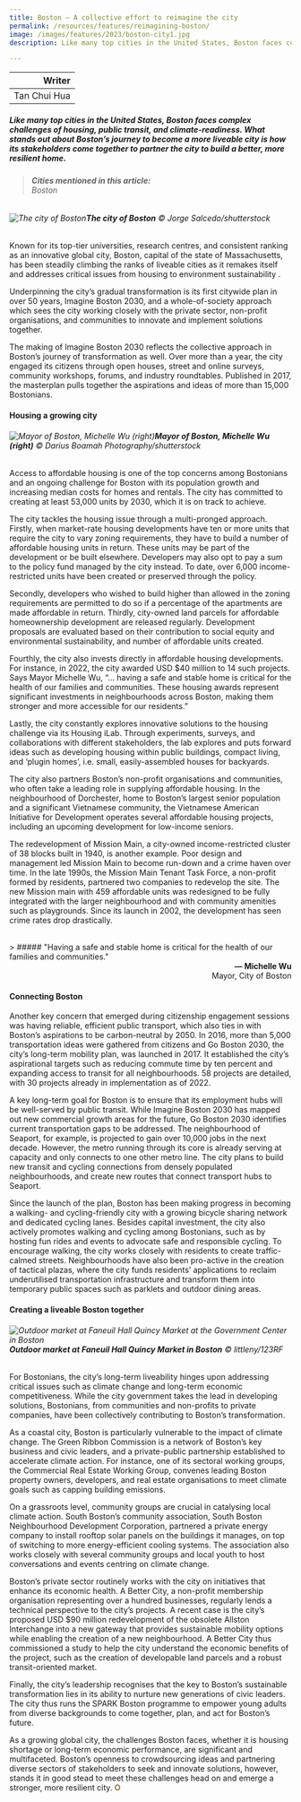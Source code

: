 ```yaml
---
title: Boston – A collective effort to reimagine the city
permalink: /resources/features/reimagining-boston/
image: /images/features/2023/boston-city1.jpg
description: Like many top cities in the United States, Boston faces complex challenges of housing, public transit, and climate-readiness. What stands out about Boston’s journey to become a more liveable city is how its stakeholders come together to partner the city to build a better, more resilient home. 

---
```


| Writer | 
| ---: |
| Tan Chui Hua |

##### Like many top cities in the United States, Boston faces complex challenges of housing, public transit, and climate-readiness. What stands out about Boston’s journey to become a more liveable city is how its stakeholders come together to partner the city to build a better, more resilient home. 

> ###### **Cities mentioned in this article:** <br> Boston

###### ![The city of Boston](/images/features/2023/boston-city1.jpg/)**The city of Boston** © Jorge Salcedo/shutterstock

Known for its top-tier universities, research centres, and consistent ranking as an innovative global city, Boston, capital of the state of Massachusetts, has been steadily climbing the ranks of liveable cities as it remakes itself and addresses critical issues from housing to environment sustainability . 

Underpinning the city’s gradual transformation is its first citywide plan in over 50 years, Imagine Boston 2030, and a whole-of-society approach which sees the city working closely with the private sector, non-profit organisations, and communities to innovate and implement solutions together.

The making of Imagine Boston 2030 reflects the collective approach in Boston’s journey of transformation as well. Over more than a year, the city engaged its citizens through open houses, street and online surveys, community workshops, forums, and industry roundtables. Published in 2017, the masterplan pulls together the aspirations and ideas of more than 15,000 Bostonians.

#### **Housing a growing city**

###### ![Mayor of Boston, Michelle Wu (right)](/images/features/2023/michelle-wu.jpg/)**Mayor of Boston, Michelle Wu (right)** © Darius Boamah Photography/shutterstock

Access to affordable housing is one of the top concerns among Bostonians and an ongoing challenge for Boston with its population growth and increasing median costs for homes and rentals. The city has committed to creating at least 53,000 units by 2030, which it is on track to achieve. 

The city tackles the housing issue through a multi-pronged approach. Firstly, when market-rate housing developments have ten or more units that require the city to vary zoning requirements, they have to build a number of affordable housing units in return. These units may be part of the development or be built elsewhere. Developers may also opt to pay a sum to the policy fund managed by the city instead. To date, over 6,000 income-restricted units have been created or preserved through the policy.

Secondly, developers who wished to build higher than allowed in the zoning requirements are permitted to do so if a percentage of the apartments are made affordable in return. Thirdly, city-owned land parcels for affordable homeownership development are released regularly. Development proposals are evaluated based on their contribution to social equity and environmental sustainability, and number of affordable units created. 

Fourthly, the city also invests directly in affordable housing developments. For instance, in 2022, the city awarded USD $40 million to 14 such projects. Says Mayor Michelle Wu, “… having a safe and stable home is critical for the health of our families and communities. These housing awards represent significant investments in neighbourhoods across Boston, making them stronger and more accessible for our residents.”

Lastly, the city constantly explores innovative solutions to the housing challenge via its Housing iLab. Through experiments, surveys, and collaborations with different stakeholders, the lab explores and puts forward ideas such as developing housing within public buildings, compact living, and ‘plugin homes’, i.e. small, easily-assembled houses for backyards.

The city also partners Boston’s non-profit organisations and communities, who often take a leading role in supplying affordable housing. In the neighbourhood of Dorchester, home to Boston’s largest senior population and a significant Vietnamese community, the Vietnamese American Initiative for Development operates several affordable housing projects, including an upcoming development for low-income seniors. 

The redevelopment of Mission Main, a city-owned income-restricted cluster of 38 blocks built in 1940, is another example. Poor design and management led Mission Main to become run-down and a crime haven over time. In the late 1990s, the Mission Main Tenant Task Force, a non-profit formed by residents, partnered two companies to redevelop the site. The new Mission main with 459 affordable units was redesigned to be fully integrated with the larger neighbourhood and with community amenities such as playgrounds. Since its launch in 2002, the development has seen crime rates drop drastically.

<br>
> ##### "Having a safe and stable home is critical for the health of our families and communities."

<div align="right"><b>— Michelle Wu</b> <br>Mayor, City of Boston</div>

#### **Connecting Boston**

Another key concern that emerged during citizenship engagement sessions was having reliable, efficient public transport, which also ties in with Boston’s aspirations to be carbon-neutral by 2050. In 2016, more than 5,000 transportation ideas were gathered from citizens and Go Boston 2030, the city’s long-term mobility plan, was launched in 2017. It established the city’s aspirational targets such as reducing commute time by ten percent and expanding access to transit for all neighbourhoods. 58 projects are detailed, with 30 projects already in implementation as of 2022. 

A key long-term goal for Boston is to ensure that its employment hubs will be well-served by public transit. While Imagine Boston 2030 has mapped out new commercial growth areas for the future, Go Boston 2030 identifies current transportation gaps to be addressed. The neighbourhood of Seaport, for example, is projected to gain over 10,000 jobs in the next decade. However, the metro running through its core is already serving at capacity and only connects to one other metro line. The city plans to build new transit and cycling connections from densely populated neighbourhoods, and create new routes that connect transport hubs to Seaport. 

Since the launch of the plan, Boston has been making progress in becoming a walking- and cycling-friendly city with a growing bicycle sharing network and dedicated cycling lanes. Besides capital investment, the city also actively promotes walking and cycling among Bostonians, such as by hosting fun rides and events to advocate safe and responsible cycling. To encourage walking, the city works closely with residents to create traffic-calmed streets. Neighbourhoods have also been pro-active in the creation of tactical plazas, where the city funds residents’ applications to reclaim underutilised transportation infrastructure and transform them into temporary public spaces such as parklets and outdoor dining areas.

#### **Creating a liveable Boston together**

###### ![Outdoor market at Faneuil Hall Quincy Market at the Government Center in Boston](/images/features/2023/boston-city3.jpg/)**Outdoor market at Faneuil Hall Quincy Market in Boston** © littleny/123RF

For Bostonians, the city’s long-term liveability hinges upon addressing critical issues such as climate change and long-term economic competitiveness. While the city government takes the lead in developing solutions, Bostonians, from communities and non-profits to private companies, have been collectively contributing to Boston’s transformation. 

As a coastal city, Boston is particularly vulnerable to the impact of climate change. The Green Ribbon Commission is a network of Boston’s key business and civic leaders, and a private-public partnership established to accelerate climate action. For instance, one of its sectoral working groups, the Commercial Real Estate Working Group, convenes leading Boston property owners, developers, and real estate organisations to meet climate goals such as capping building emissions. 

On a grassroots level, community groups are crucial in catalysing local climate action. South Boston’s community association, South Boston Neighbourhood Development Corporation, partnered a private energy company to install rooftop solar panels on the buildings it manages, on top of switching to more energy-efficient cooling systems. The association also works closely with several community groups and local youth to host conversations and events centring on climate change.

Boston’s private sector routinely works with the city on initiatives that enhance its economic health. A Better City, a non-profit membership organisation representing over a hundred businesses, regularly lends a technical perspective to the city’s projects. A recent case is the city’s proposed USD $90 million redevelopment of the obsolete Allston Interchange into a new gateway that provides sustainable mobility options while enabling the creation of a new neighbourhood. A Better City thus commissioned a study to help the city understand the economic benefits of the project, such as the creation of developable land parcels and a robust transit-oriented market. 

Finally, the city’s leadership recognises that the key to Boston’s sustainable transformation lies in its ability to nurture new generations of civic leaders. The city thus runs the SPARK Boston programme to empower young adults from diverse backgrounds to come together, plan, and act for Boston’s future. 

As a growing global city, the challenges Boston faces, whether it is housing shortage or long-term economic performance, are significant and multifaceted. Boston’s openness to crowdsourcing ideas and partnering diverse sectors of stakeholders to seek and innovate solutions, however, stands it in good stead to meet these challenges head on and emerge a stronger, more resilient city. <b><font color="#967942">O</font></b>
